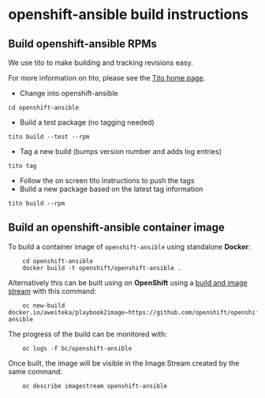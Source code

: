 # openshift-ansible build instructions

## Build openshift-ansible RPMs

We use tito to make building and tracking revisions easy.

For more information on tito, please see the [Tito home page](https://github.com/dgoodwin/tito "Tito home page").

- Change into openshift-ansible
```
cd openshift-ansible
```
- Build a test package (no tagging needed)
```
tito build --test --rpm
```
- Tag a new build (bumps version number and adds log entries)
```
tito tag
```
- Follow the on screen tito instructions to push the tags
- Build a new package based on the latest tag information
```
tito build --rpm
```

## Build an openshift-ansible container image

To build a container image of `openshift-ansible` using standalone **Docker**:

        cd openshift-ansible
        docker build -t openshift/openshift-ansible .

Alternatively this can be built using on **OpenShift** using a [build and image stream](https://docs.openshift.org/latest/architecture/core_concepts/builds_and_image_streams.html) with this command:

        oc new-build docker.io/aweiteka/playbook2image~https://github.com/openshift/openshift-ansible

The progress of the build can be monitored with:

        oc logs -f bc/openshift-ansible

Once built, the image will be visible in the Image Stream created by the same command:

        oc describe imagestream openshift-ansible
